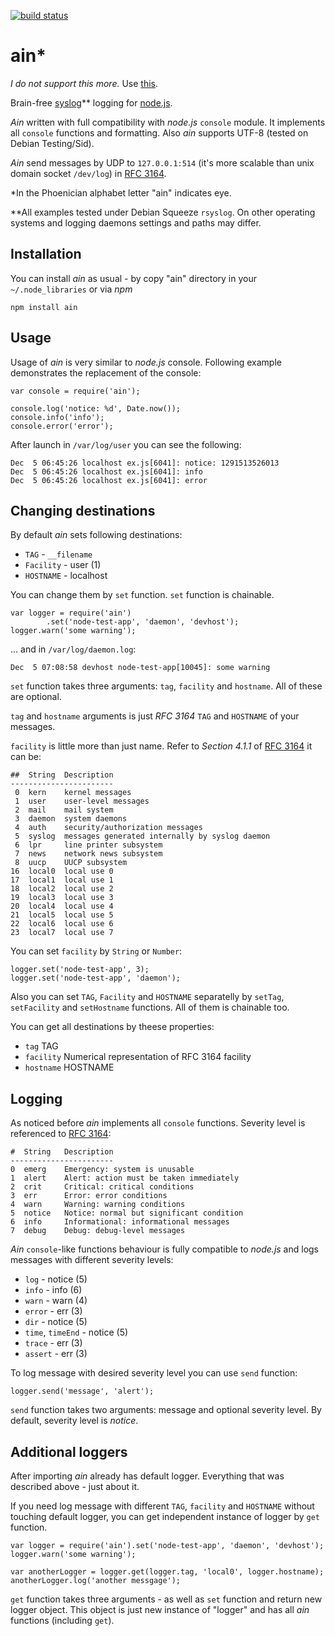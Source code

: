 [![build status](https://secure.travis-ci.org/akaspin/ain.png)](http://travis-ci.org/akaspin/ain)
# ain*

*I do not support this more.* Use [this](https://github.com/phuesler/ain).


Brain-free [syslog](http://en.wikipedia.org/wiki/Syslog)** logging for 
[node.js](http://nodejs.org).

*Ain* written with full compatibility with *node.js* `console` module. It 
implements all `console` functions and formatting. Also *ain* supports UTF-8 
(tested on Debian Testing/Sid).

*Ain* send messages by UDP to `127.0.0.1:514` (it's more scalable than 
unix domain socket `/dev/log`) in 
[RFC 3164](http://www.faqs.org/rfcs/rfc3164.html).

*In the Phoenician alphabet letter "ain" indicates eye.

**All examples tested under Debian Squeeze `rsyslog`. On other operating 
systems and logging daemons settings and paths may differ.

## Installation

You can install *ain* as usual - by copy "ain" directory in your 
`~/.node_libraries` or via *npm*

    npm install ain

## Usage

Usage of *ain* is very similar to *node.js* console. Following example 
demonstrates the replacement of the console:

    var console = require('ain');
    
    console.log('notice: %d', Date.now());
    console.info('info');
    console.error('error');
    
After launch in `/var/log/user` you can see the following:

    Dec  5 06:45:26 localhost ex.js[6041]: notice: 1291513526013
    Dec  5 06:45:26 localhost ex.js[6041]: info
    Dec  5 06:45:26 localhost ex.js[6041]: error
    
## Changing destinations

By default *ain* sets following destinations:

* `TAG` - `__filename`
* `Facility` - user (1)
* `HOSTNAME` - localhost

You can change them by `set` function. `set` function is chainable.

    var logger = require('ain')
            .set('node-test-app', 'daemon', 'devhost');
    logger.warn('some warning');
    
... and in `/var/log/daemon.log`:

    Dec  5 07:08:58 devhost node-test-app[10045]: some warning
    
`set` function takes three arguments: `tag`, `facility` and `hostname`. All 
of these are optional.

`tag` and `hostname` arguments is just *RFC 3164* `TAG` and `HOSTNAME` of 
your messages.

`facility` is little more than just name. Refer to *Section 4.1.1* of 
[RFC 3164](http://www.faqs.org/rfcs/rfc3164.html) it can be:

    ##  String  Description
    -----------------------
     0  kern    kernel messages
     1  user    user-level messages
     2  mail    mail system
     3  daemon  system daemons
     4  auth    security/authorization messages
     5  syslog  messages generated internally by syslog daemon
     6  lpr     line printer subsystem
     7  news    network news subsystem
     8  uucp    UUCP subsystem
    16  local0  local use 0
    17  local1  local use 1
    18  local2  local use 2
    19  local3  local use 3
    20  local4  local use 4
    21  local5  local use 5
    22  local6  local use 6
    23  local7  local use 7

You can set `facility` by `String` or `Number`:

    logger.set('node-test-app', 3);
    logger.set('node-test-app', 'daemon');
    
Also you can set `TAG`, `Facility` and `HOSTNAME` separatelly by `setTag`, 
`setFacility` and `setHostname` functions. All of them is chainable too.

You can get all destinations by theese properties:

* `tag` TAG
* `facility` Numerical representation of RFC 3164 facility
* `hostname` HOSTNAME

## Logging

As noticed before *ain* implements all `console` functions. Severity level is 
referenced to [RFC 3164](http://www.faqs.org/rfcs/rfc3164.html):

    #  String   Description
    -----------------------
    0  emerg    Emergency: system is unusable
    1  alert    Alert: action must be taken immediately
    2  crit     Critical: critical conditions
    3  err      Error: error conditions
    4  warn     Warning: warning conditions
    5  notice   Notice: normal but significant condition
    6  info     Informational: informational messages
    7  debug    Debug: debug-level messages

*Ain* `console`-like functions behaviour is fully compatible to *node.js* and 
logs messages with different severity levels: 

* `log` - notice (5)
* `info` - info (6)
* `warn` - warn (4)
* `error` - err (3)
* `dir` - notice (5)
* `time`, `timeEnd` - notice (5)
* `trace` - err (3)
* `assert` - err (3)

To log message with desired severity level you can use `send` function:

    logger.send('message', 'alert');
    
`send` function takes two arguments: message and optional severity level. By 
default, severity level is *notice*.

## Additional loggers

After importing *ain* already has default logger. Everything that was 
described above - just about it.

If you need log message with different `TAG`, `facility` and `HOSTNAME` 
without touching default logger, you can get independent instance of logger 
by `get` function.

    var logger = require('ain').set('node-test-app', 'daemon', 'devhost');
    logger.warn('some warning');
    
    var anotherLogger = logger.get(logger.tag, 'local0', logger.hostname);
    anotherLogger.log('another messgage'); 

`get` function takes three arguments - as well as `set` function and return 
new logger object. This object is just new instance of "logger" and has all 
*ain* functions (including `get`). 


